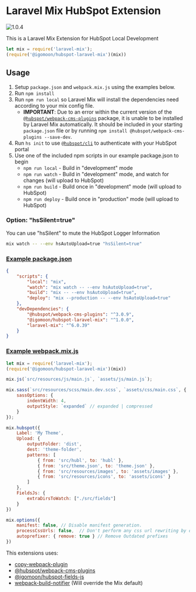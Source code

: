 # Laravel Mix HubSpot Extension <!-- omit in toc -->

![1.0.4](https://img.shields.io/badge/Version-1.0.4-brightgreen)

This is a Laravel Mix Extension for HubSpot Local Development

```javascript
let mix = require('laravel-mix');
(require('@igomoon/hubspot-laravel-mix')(mix))
```


## Usage 
1. Setup `package.json` and `webpack.mix.js` using the examples below.
2. Run `npm install`
3. Run `npm run local` so Laravel Mix will install the dependencies need according to your mix config file.
	- **IMPORTANT**: Due to an error within the current version of the [`@hubspot/webpack-cms-plugins`](https://www.npmjs.com/package/@hubspot/webpack-cms-plugins) package, it is unable to be installed by Laravel Mix automatically. It should be included in your starting `package.json` file or by running `npm install @hubspot/webpack-cms-plugins --save-dev`.
4. Run `hs init` to use [`@hubspot/cli`](https://developers.hubspot.com/docs/cms/developer-reference/local-development-cli) to authenticate with your HubSpot portal
5. Use one of the included npm scripts in our example package.json to begin
	- `npm run local` - Build in "development" mode
	- `npm run watch` - Build in "development" mode, and watch for changes (will upload to HubSpot)
	- `npm run build` - Build once in "development" mode (will upload to HubSpot)
	- `npm run deploy` - Build once in "production" mode (will upload to HubSpot)

### Option: "hsSilent=true"
You can use "hsSilent" to mute the HubSpot Logger Information

```bash
mix watch -- --env hsAutoUpload=true "hsSilent=true"
```

### [Example package.json](examples/package.json)
```json
{
	"scripts": {
		"local": "mix",
		"watch": "mix watch -- --env hsAutoUpload=true",
		"build": "mix -- --env hsAutoUpload=true",
		"deploy": "mix --production -- --env hsAutoUpload=true"
	},
	"devDependencies": {
		"@hubspot/webpack-cms-plugins": "^3.0.9",
		"@igomoon/hubspot-laravel-mix": "^1.0.0",
		"laravel-mix": "^6.0.39"
	}
}
```

### [Example webpack.mix.js](examples/webpack.mix.js)

```javascript
let mix = require('laravel-mix');
(require('@igomoon/hubspot-laravel-mix')(mix))

mix.js(`src/resources/js/main.js`, `assets/js/main.js`);

mix.sass(`src/resources/scss/main.dev.scss`, `assets/css/main.css`, {
	sassOptions: {
		indentWidth: 4,
		outputStyle: `expanded` // expanded | compressed
	}
});

mix.hubspot({
	Label: 'My Theme',
	Upload: {
		outputFolder: 'dist',
		dest: 'theme-folder',
		patterns: [
			{ from: 'src/hubl', to: 'hubl' },
			{ from: 'src/theme.json', to: 'theme.json' },
			{ from: 'src/resources/images', to: 'assets/images' },
			{ from: 'src/resources/icons', to: 'assets/icons' }
		]
	},
	FieldsJs: {
		extraDirsToWatch: ["./src/fields"]
	}
})

mix.options({
	manifest: false, // Disable manifest generation.
	processCssUrls: false, 	// Don't perform any css url rewriting by default
	autoprefixer: { remove: true } // Remove Outdated prefixes
})
```

This extensions uses:
- [copy-webpack-plugin](https://webpack.js.org/plugins/copy-webpack-plugin/)
- [@hubspot/webpack-cms-plugins](https://www.npmjs.com/package/@hubspot/webpack-cms-plugins)
- [@igomoon/hubspot-fields-js](https://www.npmjs.com/package/@igomoon/hubspot-fields-js)
- [webpack-build-notifier](https://www.npmjs.com/package/webpack-build-notifier) (Will override the Mix default)